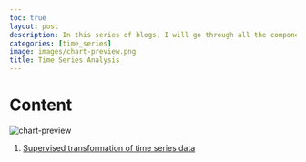 ```yaml
---
toc: true
layout: post
description: In this series of blogs, I will go through all the components of doing time series analysis.
categories: [time_series]
image: images/chart-preview.png
title: Time Series Analysis
---
```

# Content
![chart-preview]({{site.baseurl}}/images/chart-preview.png " ")

1. [Supervised transformation of time series data](https://alokrajg.github.io/ARG/2021/04/21/time-series-supervised-transformation.html)

